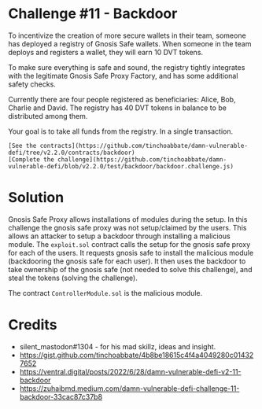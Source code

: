 # Challenge #11 - Backdoor

To incentivize the creation of more secure wallets in their team, someone has deployed a registry of Gnosis Safe wallets. When someone in the team deploys and registers a wallet, they will earn 10 DVT tokens.

To make sure everything is safe and sound, the registry tightly integrates with the legitimate Gnosis Safe Proxy Factory, and has some additional safety checks.

Currently there are four people registered as beneficiaries: Alice, Bob, Charlie and David. The registry has 40 DVT tokens in balance to be distributed among them.

Your goal is to take all funds from the registry. In a single transaction.

    [See the contracts](https://github.com/tinchoabbate/damn-vulnerable-defi/tree/v2.2.0/contracts/backdoor)
    [Complete the challenge](https://github.com/tinchoabbate/damn-vulnerable-defi/blob/v2.2.0/test/backdoor/backdoor.challenge.js)

# Solution

Gnosis Safe Proxy allows installations of modules during the setup. In this challenge the gnosis safe proxy was not setup/claimed by the users. This allows an attacker to setup a backdoor through installing a malicious module. The `exploit.sol` contract calls the setup for the gnosis safe proxy for each of the users. It requests gnosis safe to install the malicious module (backdooring the gnosis safe for each user). It then uses the backdoor to take ownership of the gnosis safe (not needed to solve this challenge), and steal the tokens (solving the challenge).

The contract `ControllerModule.sol` is the malicious module.

# Credits

-   silent_mastodon#1304 - for his mad skillz, ideas and insight.
-   https://gist.github.com/tinchoabbate/4b8be18615c4f4a4049280c014327652
-   https://ventral.digital/posts/2022/6/28/damn-vulnerable-defi-v2-11-backdoor
-   https://zuhaibmd.medium.com/damn-vulnerable-defi-challenge-11-backdoor-33cac87c37b8
